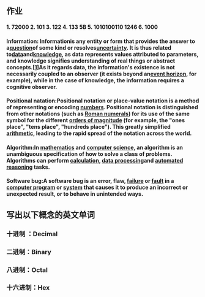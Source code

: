 ##  作业 

####  1.  72000  2.  101  3.  122  4.  133  5B  5.  1010100110  1246  6.  1000

####  **Information: Information**is any entity or form that provides the answer to a[question](https://en.wikipedia.org/wiki/Question)of some kind or resolves[uncertainty](https://en.wikipedia.org/wiki/Uncertainty). It is thus related to[data](https://en.wikipedia.org/wiki/Data)and[knowledge](https://en.wikipedia.org/wiki/Knowledge), as data represents values attributed to parameters, and knowledge signifies understanding of real things or abstract concepts.[[1\]](https://en.wikipedia.org/wiki/Information#cite_note-1)As it regards data, the information's existence is not necessarily coupled to an observer (it exists beyond an[event horizon](https://en.wikipedia.org/wiki/Event_horizon), for example), while in the case of knowledge, the information requires a cognitive observer.

####  Positional natation:**Positional notation** or **place-value notation** is a method of representing or encoding [numbers](https://en.wikipedia.org/wiki/Number). Positional notation is distinguished from other notations (such as [Roman numerals](https://en.wikipedia.org/wiki/Roman_numerals)) for its use of the same symbol for the different [orders of magnitude](https://en.wikipedia.org/wiki/Orders_of_magnitude) (for example, the "ones place", "tens place", "hundreds place"). This greatly simplified [arithmetic](https://en.wikipedia.org/wiki/Arithmetic), leading to the rapid spread of the notation across the world.

####  Algorithm:In [mathematics](https://en.wikipedia.org/wiki/Mathematics) and [computer science](https://en.wikipedia.org/wiki/Computer_science), an **algorithm** is an unambiguous specification of how to solve a class of problems. Algorithms can perform [calculation](https://en.wikipedia.org/wiki/Calculation), [data processing](https://en.wikipedia.org/wiki/Data_processing)and [automated reasoning](https://en.wikipedia.org/wiki/Automated_reasoning) tasks.

####  Software bug:A **software bug** is an error, flaw, [failure](https://en.wikipedia.org/wiki/Failure) or [fault](https://en.wikipedia.org/wiki/Fault_(technology)) in a [computer program](https://en.wikipedia.org/wiki/Computer_program) or [system](https://en.wikipedia.org/wiki/Software_system) that causes it to produce an incorrect or unexpected result, or to behave in unintended ways.

##  写出以下概念的英文单词

###  十进制 ：Decimal 

###  二进制：Binary

###  八进制：Octal

###  十六进制：Hex

